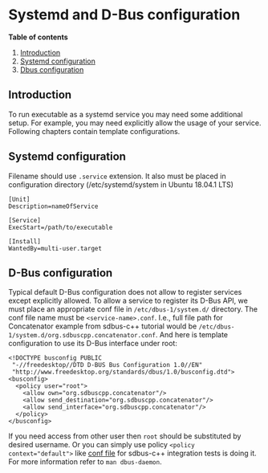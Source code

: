 Systemd and D-Bus configuration
=======================

**Table of contents**

1. [Introduction](#introduction)
2. [Systemd configuration](#systemd-configuration)
3. [Dbus configuration](#dbus-configuration)

Introduction
------------

To run executable as a systemd service you may need some additional setup. For example, you may need explicitly allow the usage of your service. Following chapters contain template configurations.


Systemd configuration
---------------------------------------

Filename should use `.service` extension. It also must be placed in configuration directory (/etc/systemd/system in Ubuntu 18.04.1 LTS)

```
[Unit]
Description=nameOfService

[Service]
ExecStart=/path/to/executable

[Install]
WantedBy=multi-user.target
```

D-Bus configuration
------------------

Typical default D-Bus configuration does not allow to register services except explicitly allowed. To allow a service to register its D-Bus API, we must place an appropriate conf file in `/etc/dbus-1/system.d/` directory. The conf file name must be `<service-name>.conf`. I.e., full file path for Concatenator example from sdbus-c++ tutorial would be `/etc/dbus-1/system.d/org.sdbuscpp.concatenator.conf`. And here is template configuration to use its D-Bus interface under root:

```
<!DOCTYPE busconfig PUBLIC
 "-//freedesktop//DTD D-BUS Bus Configuration 1.0//EN"
 "http://www.freedesktop.org/standards/dbus/1.0/busconfig.dtd">
<busconfig>
  <policy user="root">
    <allow own="org.sdbuscpp.concatenator"/>
    <allow send_destination="org.sdbuscpp.concatenator"/>
    <allow send_interface="org.sdbuscpp.concatenator"/>
  </policy>
</busconfig>
```

If you need access from other user then `root` should be substituted by desired username. Or you can simply use policy `<policy context="default">` like [conf file](/tests/integrationtests/files/org.sdbuscpp.integrationtests.conf) for sdbus-c++ integration tests is doing it. For more information refer to `man dbus-daemon`.
